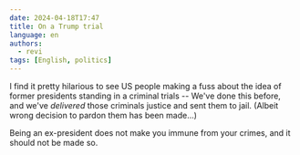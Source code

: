 ```yaml
---
date: 2024-04-18T17:47
title: On a Trump trial
language: en
authors:
  - revi
tags: [English, politics]
---
```


I find it pretty hilarious to see US people making a fuss about the idea of former presidents standing in a criminal trials -- We've done this before, and we've *delivered* those criminals justice and sent them to jail. (Albeit wrong decision to pardon them has been made...)

Being an ex-president does not make you immune from your crimes, and it should not be made so.
